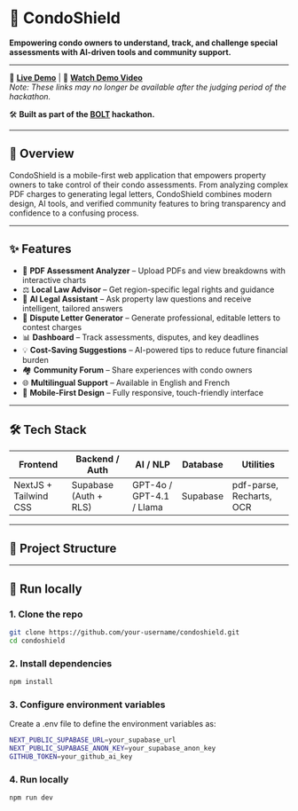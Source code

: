# 🏢 CondoShield

**Empowering condo owners to understand, track, and challenge special assessments with AI-driven tools and community support.**

---

🔗 [**Live Demo**](https://condo-shield.vercel.app/) | 🎥 [**Watch Demo Video**](https://youtu.be/ObFtcmytA2s)  
_Note: These links may no longer be available after the judging period of the hackathon._

🛠️ **Built as part of the [BOLT](https://worldslargesthackathon.devpost.com/?ref_feature=challenge&ref_medium=your-open-hackathons&ref_content=Submissions+open&_gl=1*1ix3l7h*_gcl_au*MTExNzMzOTk5OC4xNzQzOTQ0NTky*_ga*MzcxODQ4MTcwLjE3MzYxMzgyOTk.*_ga_0YHJK3Y10M*czE3NTEyMzIwMjYkbzM2NyRnMSR0MTc1MTIzMjc2NSRqNjAkbDAkaDA.) hackathon.**

---

## 🚀 Overview

CondoShield is a mobile-first web application that empowers property owners to take control of their condo assessments. From analyzing complex PDF charges to generating legal letters, CondoShield combines modern design, AI tools, and verified community features to bring transparency and confidence to a confusing process.

---

## ✨ Features

- 📄 **PDF Assessment Analyzer** – Upload PDFs and view breakdowns with interactive charts
- ⚖️ **Local Law Advisor** – Get region-specific legal rights and guidance
- 💬 **AI Legal Assistant** – Ask property law questions and receive intelligent, tailored answers
- 📝 **Dispute Letter Generator** – Generate professional, editable letters to contest charges
- 📊 **Dashboard** – Track assessments, disputes, and key deadlines
- 💡 **Cost-Saving Suggestions** – AI-powered tips to reduce future financial burden
- 🏘️ **Community Forum** – Share experiences with condo owners
- 🌐 **Multilingual Support** – Available in English and French
- 📱 **Mobile-First Design** – Fully responsive, touch-friendly interface

---

## 🛠️ Tech Stack

| Frontend              | Backend / Auth        | AI / NLP                  | Database | Utilities                |
| --------------------- | --------------------- | ------------------------- | -------- | ------------------------ |
| NextJS + Tailwind CSS | Supabase (Auth + RLS) | GPT-4o / GPT-4.1 / Llama  | Supabase | pdf-parse, Recharts, OCR |

---

## 📂 Project Structure

---

## 🧪 Run locally

### 1. Clone the repo

```bash
git clone https://github.com/your-username/condoshield.git
cd condoshield
```

### 2. Install dependencies

```bash
npm install
```

### 3. Configure environment variables

Create a .env file to define the environment variables as:

```bash
NEXT_PUBLIC_SUPABASE_URL=your_supabase_url
NEXT_PUBLIC_SUPABASE_ANON_KEY=your_supabase_anon_key
GITHUB_TOKEN=your_github_ai_key
```

### 4. Run locally

```bash
npm run dev
```
